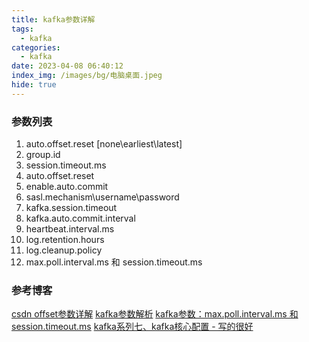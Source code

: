 ```yaml
---
title: kafka参数详解
tags:
  - kafka
categories:
  - kafka
date: 2023-04-08 06:40:12
index_img: /images/bg/电脑桌面.jpeg
hide: true
---
```


### 参数列表

1. auto.offset.reset [none\earliest\latest]
2. group.id
3. session.timeout.ms
4. auto.offset.reset
5. enable.auto.commit
6. sasl.mechanism\username\password
7. kafka.session.timeout
8. kafka.auto.commit.interval
9. heartbeat.interval.ms
10. log.retention.hours
11. log.cleanup.policy
12. max.poll.interval.ms 和 session.timeout.ms


### 参考博客

[csdn offset参数详解](https://blog.csdn.net/qq_44170834/article/details/108670595)
[kafka参数解析](https://www.cnblogs.com/luckyna/p/12066431.html)
[kafka参数：max.poll.interval.ms 和 session.timeout.ms](https://www.jianshu.com/p/86e42f3ee7b9)
[kafka系列七、kafka核心配置 - 写的很好](https://www.cnblogs.com/wangzhuxing/p/10111831.html)